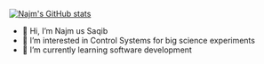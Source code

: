 [![Najm's GitHub stats](https://github-readme-stats.vercel.app/api?username=najm-control)](https://github.com/anuraghazra/github-readme-stats)

- 👋 Hi, I’m Najm us Saqib
- 👀 I’m interested in Control Systems for big science experiments
- 🌱 I’m currently learning software development


<!---
najm-control/najm-control is a ✨ special ✨ repository because its `README.md` (this file) appears on your GitHub profile.
You can click the Preview link to take a look at your changes.
--->
